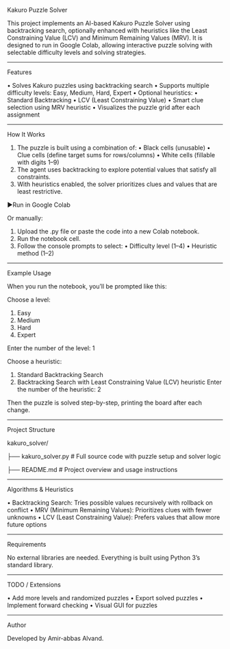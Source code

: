 Kakuro Puzzle Solver

This project implements an AI-based Kakuro Puzzle Solver using backtracking search, optionally enhanced with heuristics like the Least Constraining Value (LCV) and Minimum Remaining Values (MRV). It is designed to run in Google Colab, allowing interactive puzzle solving with selectable difficulty levels and solving strategies.

---

Features

•	Solves Kakuro puzzles using backtracking search
•	Supports multiple difficulty levels: Easy, Medium, Hard, Expert
•	Optional heuristics:
•	Standard Backtracking
•	LCV (Least Constraining Value)
•	Smart clue selection using MRV heuristic
•	Visualizes the puzzle grid after each assignment

---

How It Works

1.	The puzzle is built using a combination of:
•	Black cells (unusable)
•	Clue cells (define target sums for rows/columns)
•	White cells (fillable with digits 1–9)
2.	The agent uses backtracking to explore potential values that satisfy all constraints.
3.	With heuristics enabled, the solver prioritizes clues and values that are least restrictive.

▶Run in Google Colab

Or manually:

1.	Upload the .py file or paste the code into a new Colab notebook.
2.	Run the notebook cell.
3.	Follow the console prompts to select:
	•	Difficulty level (1–4)
	•	Heuristic method (1–2)

---

Example Usage

When you run the notebook, you’ll be prompted like this:

Choose a level:

1. Easy
2. Medium
3. Hard
4. Expert

Enter the number of the level: 1

Choose a heuristic:
1. Standard Backtracking Search
2. Backtracking Search with Least Constraining Value (LCV) heuristic
Enter the number of the heuristic: 2

Then the puzzle is solved step-by-step, printing the board after each change.

---

Project Structure

kakuro_solver/

├── kakuro_solver.py   # Full source code with puzzle setup and solver logic

├── README.md          # Project overview and usage instructions

---

Algorithms & Heuristics

•	Backtracking Search: Tries possible values recursively with rollback on conflict
•	MRV (Minimum Remaining Values): Prioritizes clues with fewer unknowns
•	LCV (Least Constraining Value): Prefers values that allow more future options

---

Requirements

No external libraries are needed. Everything is built using Python 3’s standard library.

---

TODO / Extensions

•	Add more levels and randomized puzzles
•	Export solved puzzles
•	Implement forward checking
•	Visual GUI for puzzles

---

Author

Developed by Amir-abbas Alvand.
